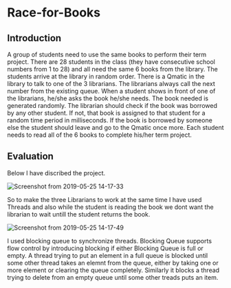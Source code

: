 # Race-for-Books
## Introduction

A group of students need to use the same books to perform their term project. There are 28 students in the class (they have consecutive school numbers from 1 to 28) and all need the same 6 books from the library. The students arrive at the library in random order. There is a Qmatic in the library to talk to one of the 3 librarians. The librarians always call the next number from the existing queue.
When a student shows in front of one of the librarians, he/she asks the book he/she needs. The book needed is generated randomly. The librarian should check if the book was borrowed by any other student. If not, that book is assigned to that student for a random time period in milliseconds. If the book is borrowed by someone else the student should leave and go to the Qmatic once more.
Each student needs to read all of the 6 books to complete his/her term project.

## Evaluation

Below I have discribed the project.

![Screenshot from 2019-05-25 14-17-33](https://user-images.githubusercontent.com/26312757/58368634-28064700-7ef8-11e9-9d43-9e8449332a9c.png)

So to make the three Librarians to work at the same time I have used Threads and also while the student is reading the book we dont want the librarian to wait untill the student returns the book.



![Screenshot from 2019-05-25 14-17-49](https://user-images.githubusercontent.com/26312757/58368636-2b99ce00-7ef8-11e9-8d3b-d56f1c826d1c.png)

I used blocking queue to synchronize threads. Blocking Queue supports flow control by introducing blocking if either Blocking Queue is full or empty. A thread trying to put an element in a full queue is blocked until some other thread takes an elemnt from the  queue, either by taking one or more element or clearing the queue completely. Similarly it blocks a thread trying to delete from an empty queue until some other treads puts an item.
